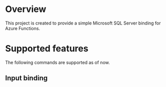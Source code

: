 # Overview

This project is created to provide a simple 
Microsoft SQL Server binding for Azure Functions.

# Supported features

The following commands are supported as of now.

## Input binding
